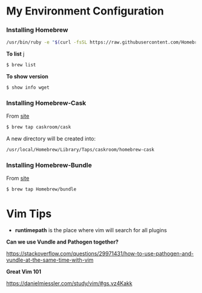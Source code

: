 # My Environment Configuration

### Installing Homebrew

```bash
/usr/bin/ruby -e "$(curl -fsSL https://raw.githubusercontent.com/Homebrew/install/master/install)"
```

**To list** 
j
```bash 
$ brew list
```

**To show version**

```bash
$ show info wget
```

### Installing Homebrew-Cask

From [site](https://caskroom.github.io/)

```bash
$ brew tap caskroom/cask
```

A new directory will be created into: 

```bash
/usr/local/Homebrew/Library/Taps/caskroom/homebrew-cask
```

### Installing Homebrew-Bundle

From [site](https://github.com/Homebrew/homebrew-bundle)

```bash
$ brew tap Homebrew/bundle
```

# Vim Tips

- **runtimepath** is the place where vim will search for all plugins

**Can we use Vundle and Pathogen together?**

https://stackoverflow.com/questions/29971431/how-to-use-pathogen-and-vundle-at-the-same-time-with-vim

**Great Vim 101**

https://danielmiessler.com/study/vim/#gs.vz4Kakk
